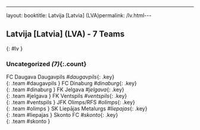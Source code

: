 ---
layout: booktitle: Latvija [Latvia] (LVA)permalink: /lv.html---

## Latvija [Latvia] (LVA) - 7 Teams
{: #lv }









### Uncategorized _(7)_{:.count}

FC Daugava Daugavpils   _#daugavpils_{: .key} <br>
{: .team #daugavpils }
FC Dinaburg   _#dinaburg_{: .key} <br>
{: .team #dinaburg }
FK Jelgava   _#jelgava_{: .key} <br>
{: .team #jelgava }
FK Ventspils   _#ventspils_{: .key} <br>
{: .team #ventspils }
JFK Olimps/RFS   _#olimps_{: .key} <br>
{: .team #olimps }
SK Liepājas Metalurgs   _#liepajas_{: .key} <br>
{: .team #liepajas }
Skonto FC   _#skonto_{: .key} <br>
{: .team #skonto }


 
